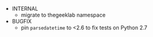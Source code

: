 - INTERNAL
  - migrate to thegeeklab namespace
- BUGFIX
  - pin `parsedatetime` to <2.6 to fix tests on Python 2.7
